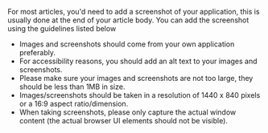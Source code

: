 For most articles, you'd need to add a screenshot of your application, this is usually done at the end of your article body. You can add the screenshot using the guidelines listed below 

- Images and screenshots should come from your own application preferably.
- For accessibility reasons, you should add an alt text to your images and screenshots.
- Please make sure your images and screenshots are not too large, they should be less than 1MB in size.
- Images/screenshots should be taken in a resolution of 1440 x 840 pixels or a 16:9 aspect ratio/dimension.
- When taking screenshots, please only capture the actual window content (the actual browser UI elements should not be visible).
